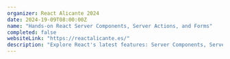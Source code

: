 ```yaml
---
organizer: React Alicante 2024
date: 2024-19-09T08:00:00Z
name: "Hands-on React Server Components, Server Actions, and Forms"
completed: false
websiteLink: "https://reactalicante.es/"
description: "Explore React's latest features: Server Components, Server Actions, and Forms. Gain insights into optimizing server-side rendering, enhancing application interactivity through Server Actions and multiple new React 19 hooks, and mastering form creation for robust data handling and validation."
---
```


